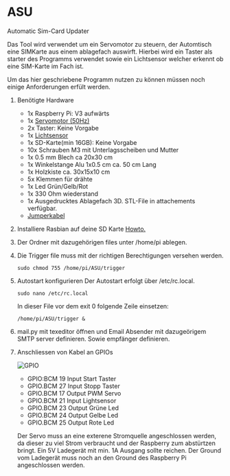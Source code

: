 # ASU
Automatic Sim-Card Updater

Das Tool wird verwendet um ein Servomotor zu steuern, der Automtisch eine SIMKarte aus einem ablagefach auswirft.
Hierbei wird ein Taster als starter des Programms verwendet sowie ein Lichtsensor welcher erkennt ob eine SIM-Karte im Fach ist.

Um das hier geschriebene Programm nutzen zu können müssen noch einige Anforderungen erfült werden.

1.  Benötigte Hardware 

    * 1x Raspberry Pi: V3 aufwärts
    * 1x [Servomotor (50Hz)](https://www.play-zone.ch/de/deservo-20kg-cm-digital-servo-ds3218mg.html)
    * 2x Taster: Keine Vorgabe
    * 1x [Lichtsensor](https://www.digitec.ch/de/s1/product/lichtsensor-sensor-elektronikmodul-8193992)
    * 1x SD-Karte(min 16GB): Keine Vorgabe
    * 10x Schrauben M3 mit Unterlagsscheiben und Mutter
    * 1x 0.5 mm Blech ca 20x30 cm
    * 1x Winkelstange Alu 1x0.5 cm ca. 50 cm Lang
    * 1x Holzkiste ca. 30x15x10 cm
    * 5x Klemmen für drähte
    * 1x Led Grün/Gelb/Rot
    * 1x 330 Ohm wiederstand
    * 1x Ausgedrucktes Ablagefach 3D. STL-File in attachements verfügbar.
    * [Jumperkabel](https://www.play-zone.ch/de/jumperkabel-verbindungskabel-10-20cm-50-stk-24awg.html)

2.  Installiere Rasbian auf deine SD Karte [Howto.](https://jankarres.de/2012/08/raspberry-pi-raspbian-installieren/)

3.  Der Ordner mit dazugehörigen files unter /home/pi ablegen.
    
4.  Die Trigger file muss mit der richtigen Berechtigungen versehen werden.

    ```sudo chmod 755 /home/pi/ASU/trigger```

5.  Autostart konfigurieren
    Der Autostart erfolgt über /etc/rc.local.
    
    ```sudo nano /etc/rc.local```
    
    In dieser File vor dem exit 0 folgende Zeile einsetzen:
    
    ```/home/pi/ASU/trigger &```
    
6.  mail.py mit texeditor öffnen und Email Absender mit dazugeörigem SMTP server definieren. 
    Sowie empfänger definieren.

7.  Anschliessen von Kabel an GPIOs
    
	![GPIO](https://workshop-iot-programming.devbit.be/assets/img/pinout_wiring_pi.56491fd7.png)
	
    * GPIO:BCM 19 Input Start Taster
    * GPIO.BCM 27 Input Stopp Taster
    * GPIO.BCM 17 Output PWM Servo
    * GPIO.BCM 21 Input Lightsensor
    * GPIO.BCM 23 Output Grüne Led
    * GPIO.BCM 24 Output Gelbe Led
    * GPIO.BCM 25 Output Rote Led
    
    Der Servo muss an eine exterene Stromquelle angeschlossen werden, da dieser zu viel Strom verbraucht und der Raspberry zum abstürtzen bringt. 
    Ein 5V Ladegerät mit min. 1A Ausgang sollte reichen. Der Ground vom Ladegerät muss noch an den Ground des Raspberry Pi angeschlossen werden. 
    
    
    
